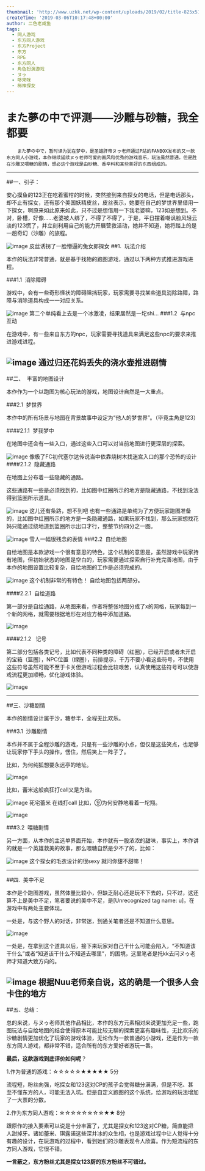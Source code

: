 ```yaml
---
thumbnail: 'http://www.uzkk.net/wp-content/uploads/2019/02/title-825x510.jpg'
createTime: '2019-03-06T10:17:48+00:00'
author: 二色老咸鱼
tags:
  - 同人游戏
  - 东方同人游戏
  - 东方Project
  - 东方
  - RPG
  - 东方同人
  - 角色扮演游戏
  - ヌゥ
  - 哆来咪
  - 稀神探女
---
```


# また夢の中で评测——沙雕与砂糖，我全都要

		また夢の中で，暂时译为犹在梦中，是圣雄肝帝ヌゥ老师通过P站的FANBOX发布的又一款东方同人小游戏，本作继续延续ヌゥ老师可爱的画风和优秀的游戏音乐，玩法虽然普通，但是胜在沙雕又喂糖的剧情，想必这个游戏是由砂糖、香辛料和某些美好的东西组成的。

---

##一、引子：

安心摸鱼的123正在吃着蜜柑的时候，突然接到来自探女的电话，但是电话那头，却不止有探女，还有那个美国妖精皮丝，皮丝表示，她要在自己的梦世界里借用一下探女，啊原来如此原来如此，只不过是想借用一下我老婆嘛，123如是想到。不对，卧槽，好像……老婆被人绑了，不得了不得了，于是，平日摆着嘲讽脸风轻云淡的123慌了，并立刻利用自己的能力开展营救活动，她并不知道，她将踏上的是一趟奇幻（沙雕）的旅程。

![image](http://www.uzkk.net/wp-content/uploads/2019/03/beginning.jpg)
皮丝诱拐了一脸懵逼的兔女郎探女
##1.  玩法介绍

本作的玩法非常普通，就是基于找物的跑图游戏，通过以下两种方式推进游戏进程。

###1.1  消除障碍

游戏中，会有一些奇形怪状的障碍阻挡玩家，玩家需要寻找某些道具消除路障，路障与消除道具构成一一对应关系。

![image](http://www.uzkk.net/wp-content/uploads/2019/02/obstacle.jpg)
第二个单纯看上去是一个冰激凌，结果居然是一坨shi…
###1.2  与npc互动

在游戏中，有一些来自东方的npc，玩家需要寻找道具来满足这些npc的要求来推进游戏进程。

![image](http://www.uzkk.net/wp-content/uploads/2019/03/water.jpg)
通过归还花妈丢失的浇水壶推进剧情
---

##二、  丰富的地图设计

本作作为一个以跑图为核心玩法的游戏，地图设计自然是一大重点。

###2.1  梦世界

本作中的所有场景与地图在背景故事中设定为“他人的梦世界”。（毕竟主角是123）

####2.1.1  梦我梦中

在地图中还会有一些入口，通过这些入口可以对当前地图进行更深层的探索。

![image](http://www.uzkk.net/wp-content/uploads/2019/02/unerground.jpg)
像极了FC初代塞尔达传说当中依靠烧树木找迷宫入口的那个恐怖的设计
####2.1.2  隐藏通路

在地图上分布着一些隐藏的通路。

这些通路有一些是必须找到的，比如图中红圈所示的地方是隐藏通路，不找到没法得到篮圈所示道具。

![image](http://www.uzkk.net/wp-content/uploads/2019/02/hidenroad1-1024x460.jpg)
这儿还有条路，想不到吧
也有一些通路是单纯为了方便玩家跑图准备的，比如图中红圈所示的地方是一条隐藏通路，如果玩家不找到，那么玩家想找花妈只能通过绕地道到篮圈所示出口才行，整整节约四分之一图。

![image](http://www.uzkk.net/wp-content/uploads/2019/02/hidenroad2-1024x460.jpg)
雪人一幅很残念的表情
###2.2  自绘地图

自绘地图是本款游戏一个很有意思的特色，这个机制的意思是，虽然游戏中玩家持有地图，但初始状态的地图是空白的，玩家需要通过探索自行补充完善地图，由于本作的地图设置比较复杂，自绘地图的工作是必须完成的。

![image](http://www.uzkk.net/wp-content/uploads/2019/02/completemap-1024x460.jpg)
这个机制非常的有特色！
自绘地图包括两部分。

####2.2.1  自绘道路

第一部分是自绘通路，从地图来看，作者将整张地图分成了x的网格，玩家每到一个新的网格，就需要根据地形在对应方格中添加道路。

![image](http://www.uzkk.net/wp-content/uploads/2019/02/road-1024x705.jpg)

####2.1.2   记号

第二部分包括各类记号，比如代表不同种类的障碍（红圈），已经开启或者未开启的宝箱（篮圈），NPC位置（绿圈），前排提示，千万不要小看这些符号，不使用这些符号虽然可能不至于卡关但游戏过程会比较艰苦，认真使用这些符号可以使游戏流程更加顺畅，优化游戏体验。

![image](http://www.uzkk.net/wp-content/uploads/2019/02/sign-1024x709.jpg)

---

##三、沙糖剧情

本作的剧情设计属于沙，糖参半，全程无比欢乐。

###3.1  沙雕剧情

本作并不属于全程沙雕的游戏，只是有一些沙雕的小点，但仅是这些笑点，也足够让玩家停下手头的操作，愣住，然后笑上一阵子了。

比如，为何纯狐想要永远亭的地址。

![image](http://www.uzkk.net/wp-content/uploads/2019/02/junko-1024x473.jpg)

比如，蕾米这般疯狂打call又是为谁。

![image](http://www.uzkk.net/wp-content/uploads/2019/02/remilia-1024x464.jpg)
死宅蕾米 在线打call
比如，⑨为何安静地看着一坨翔。

![image](http://www.uzkk.net/wp-content/uploads/2019/02/kiruno-1024x426.jpg)

###3.2  喂糖剧情

另一方面，从本作的主选单界面开始，本作就有一股浓浓的甜味，事实上，本作讲的就是一个英雄救美的故事，那么喂糖自然是少不了的，比如：

![image](http://www.uzkk.net/wp-content/uploads/2019/02/sweet-1024x515.jpg)
这个探女的毛衣设计的很sexy
就问你甜不甜嘛！

---

##四.  美中不足

本作是个跑图游戏，虽然体量比较小，但缺乏耐心还是玩不下去的，只不过，这还算不上是美中不足，笔者要说的美中不足，是[Unrecognized tag name: u]，在游戏中有两处主要体现。

一处是，与这个野人的对话，非常迷，到通关笔者还是不知道什么意思。

![image](http://www.uzkk.net/wp-content/uploads/2019/02/dialogue.jpg)

一处是，在拿到这个道具以后，接下来玩家对自己干什么可能会陷入，“不知道该干什么”或者“知道该干什么不知道去哪里”，的困境，这里笔者是托kk去问ヌゥ老师才知道大致方向的。

![image](http://www.uzkk.net/wp-content/uploads/2019/02/item.jpg)
根据Nuu老师亲自说，这的确是一个很多人会卡住的地方
---

##五、总结：

总的来说，与ヌゥ老师其他作品相比，本作的东方元素相对来说更加充足一些，跑图玩法与自绘地图的结合使得原本可能比较无聊的探索更富有趣味性，无比欢乐的沙糖剧情更加优化了玩家的游戏体验，无论作为一款普通的小游戏，还是作为一款东方同人游戏，都非常不错，适合所有的东方爱好者游玩一番。

**最后，这款游戏到底评价如何呢**？

1.作为普通的游戏：☆☆☆☆☆★★★★★ 5分

流程短，粉丝向强，吃探女和123这对CP的孩子会觉得糖分满满，但是不吃、甚至不懂东方的人，可能无法入坑。但是自定义跑图的这个系统，给游戏的玩法增加了一大票的分数。

2.作为东方同人游戏：☆☆☆☆☆☆☆☆★★ 8分

跟原作的接入要素可以说是十分丰富了，尤其是探女和123这对CP糖，简直能把人甜掉牙。诸如蕾米、琪露诺这些深井冰的众生相，也是游戏过程中让人觉得十分有趣的设计，在玩游戏的过程中，看到她们的沙雕表现令人欣喜。作为短流程的东方同人游戏，它很不错。

**一言蔽之，东方粉丝尤其是探女123厨的东方粉丝不可错过。**
